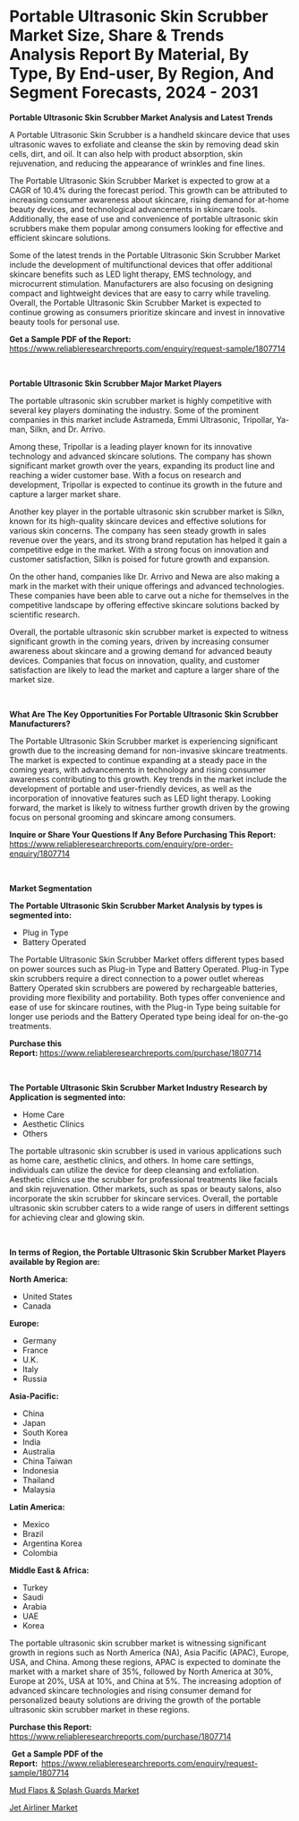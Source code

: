 <p><h1>Portable Ultrasonic Skin Scrubber Market Size, Share & Trends Analysis Report By Material, By Type, By End-user, By Region, And Segment Forecasts, 2024 - 2031</h1></p><p><strong>Portable Ultrasonic Skin Scrubber Market Analysis and Latest Trends</strong></p>
<p><p>A Portable Ultrasonic Skin Scrubber is a handheld skincare device that uses ultrasonic waves to exfoliate and cleanse the skin by removing dead skin cells, dirt, and oil. It can also help with product absorption, skin rejuvenation, and reducing the appearance of wrinkles and fine lines.</p><p>The Portable Ultrasonic Skin Scrubber Market is expected to grow at a CAGR of 10.4% during the forecast period. This growth can be attributed to increasing consumer awareness about skincare, rising demand for at-home beauty devices, and technological advancements in skincare tools. Additionally, the ease of use and convenience of portable ultrasonic skin scrubbers make them popular among consumers looking for effective and efficient skincare solutions.</p><p>Some of the latest trends in the Portable Ultrasonic Skin Scrubber Market include the development of multifunctional devices that offer additional skincare benefits such as LED light therapy, EMS technology, and microcurrent stimulation. Manufacturers are also focusing on designing compact and lightweight devices that are easy to carry while traveling. Overall, the Portable Ultrasonic Skin Scrubber Market is expected to continue growing as consumers prioritize skincare and invest in innovative beauty tools for personal use.</p></p>
<p><strong>Get a Sample PDF of the Report:&nbsp;</strong> <a href="https://www.reliableresearchreports.com/enquiry/request-sample/1807714">https://www.reliableresearchreports.com/enquiry/request-sample/1807714</a></p>
<p>&nbsp;</p>
<p><strong>Portable Ultrasonic Skin Scrubber Major Market Players</strong></p>
<p><p>The portable ultrasonic skin scrubber market is highly competitive with several key players dominating the industry. Some of the prominent companies in this market include Astrameda, Emmi Ultrasonic, Tripollar, Ya-man, Silkn, and Dr. Arrivo.</p><p>Among these, Tripollar is a leading player known for its innovative technology and advanced skincare solutions. The company has shown significant market growth over the years, expanding its product line and reaching a wider customer base. With a focus on research and development, Tripollar is expected to continue its growth in the future and capture a larger market share.</p><p>Another key player in the portable ultrasonic skin scrubber market is Silkn, known for its high-quality skincare devices and effective solutions for various skin concerns. The company has seen steady growth in sales revenue over the years, and its strong brand reputation has helped it gain a competitive edge in the market. With a strong focus on innovation and customer satisfaction, Silkn is poised for future growth and expansion.</p><p>On the other hand, companies like Dr. Arrivo and Newa are also making a mark in the market with their unique offerings and advanced technologies. These companies have been able to carve out a niche for themselves in the competitive landscape by offering effective skincare solutions backed by scientific research.</p><p>Overall, the portable ultrasonic skin scrubber market is expected to witness significant growth in the coming years, driven by increasing consumer awareness about skincare and a growing demand for advanced beauty devices. Companies that focus on innovation, quality, and customer satisfaction are likely to lead the market and capture a larger share of the market size.</p></p>
<p>&nbsp;</p>
<p><strong>What Are The Key Opportunities For Portable Ultrasonic Skin Scrubber Manufacturers?</strong></p>
<p><p>The Portable Ultrasonic Skin Scrubber market is experiencing significant growth due to the increasing demand for non-invasive skincare treatments. The market is expected to continue expanding at a steady pace in the coming years, with advancements in technology and rising consumer awareness contributing to this growth. Key trends in the market include the development of portable and user-friendly devices, as well as the incorporation of innovative features such as LED light therapy. Looking forward, the market is likely to witness further growth driven by the growing focus on personal grooming and skincare among consumers.</p></p>
<p><strong>Inquire or Share Your Questions If Any Before Purchasing This Report:</strong> <a href="https://www.reliableresearchreports.com/enquiry/pre-order-enquiry/1807714">https://www.reliableresearchreports.com/enquiry/pre-order-enquiry/1807714</a></p>
<p>&nbsp;</p>
<p><strong>Market Segmentation</strong></p>
<p><strong>The Portable Ultrasonic Skin Scrubber Market Analysis by types is segmented into:</strong></p>
<p><ul><li>Plug in Type</li><li>Battery Operated</li></ul></p>
<p><p>The Portable Ultrasonic Skin Scrubber Market offers different types based on power sources such as Plug-in Type and Battery Operated. Plug-in Type skin scrubbers require a direct connection to a power outlet whereas Battery Operated skin scrubbers are powered by rechargeable batteries, providing more flexibility and portability. Both types offer convenience and ease of use for skincare routines, with the Plug-in Type being suitable for longer use periods and the Battery Operated type being ideal for on-the-go treatments.</p></p>
<p><strong>Purchase this Report:&nbsp;</strong><a href="https://www.reliableresearchreports.com/purchase/1807714">https://www.reliableresearchreports.com/purchase/1807714</a></p>
<p>&nbsp;</p>
<p><strong>The Portable Ultrasonic Skin Scrubber Market Industry Research by Application is segmented into:</strong></p>
<p><ul><li>Home Care</li><li>Aesthetic Clinics</li><li>Others</li></ul></p>
<p><p>The portable ultrasonic skin scrubber is used in various applications such as home care, aesthetic clinics, and others. In home care settings, individuals can utilize the device for deep cleansing and exfoliation. Aesthetic clinics use the scrubber for professional treatments like facials and skin rejuvenation. Other markets, such as spas or beauty salons, also incorporate the skin scrubber for skincare services. Overall, the portable ultrasonic skin scrubber caters to a wide range of users in different settings for achieving clear and glowing skin.</p></p>
<p>&nbsp;</p>
<p><strong>In terms of Region, the Portable Ultrasonic Skin Scrubber Market Players available by Region are:</strong></p>
<p>
    <p> <strong> North America: </strong>
        <ul>
            <li>United States</li>
            <li>Canada</li>
        </ul>
        </p> 
    <p> <strong> Europe: </strong>
        <ul>
            <li>Germany</li>
            <li>France</li>
            <li>U.K.</li>
            <li>Italy</li>
            <li>Russia</li>
        </ul>
        </p> 
    <p> <strong> Asia-Pacific: </strong>
        <ul>
            <li>China</li>
            <li>Japan</li>
            <li>South Korea</li>
            <li>India</li>
            <li>Australia</li>
            <li>China Taiwan</li>
            <li>Indonesia</li>
            <li>Thailand</li>
            <li>Malaysia</li>
        </ul>
        </p> 
    <p> <strong> Latin America: </strong>
        <ul>
            <li>Mexico</li>
            <li>Brazil</li>
            <li>Argentina Korea</li>
            <li>Colombia</li>
        </ul>
        </p> 
    <p> <strong> Middle East & Africa: </strong>
        <ul>
            <li>Turkey</li>
            <li>Saudi</li>
            <li>Arabia</li>
            <li>UAE</li>
            <li>Korea</li>
        </ul>
    </p>
    </p>
<p><p>The portable ultrasonic skin scrubber market is witnessing significant growth in regions such as North America (NA), Asia Pacific (APAC), Europe, USA, and China. Among these regions, APAC is expected to dominate the market with a market share of 35%, followed by North America at 30%, Europe at 20%, USA at 10%, and China at 5%. The increasing adoption of advanced skincare technologies and rising consumer demand for personalized beauty solutions are driving the growth of the portable ultrasonic skin scrubber market in these regions.</p></p>
<p><strong>Purchase this Report: </strong><a href="https://www.reliableresearchreports.com/purchase/1807714">https://www.reliableresearchreports.com/purchase/1807714</a></p>
<p>&nbsp;<strong>Get a Sample PDF of the Report:&nbsp;&nbsp;</strong><a href="https://www.reliableresearchreports.com/enquiry/request-sample/1807714">https://www.reliableresearchreports.com/enquiry/request-sample/1807714</a></p>
<p><strong></strong></p>
<p><p><a href="https://circular-yam-9b9.notion.site/Mud-Flaps-Splash-Guards-Market-A-Comprehensive-Report-of-its-Market-Share-Growth-Trends-2024--0165c64de93349a5bd53f0dd844364ef">Mud Flaps & Splash Guards Market</a></p><p><a href="https://cedar-agate-3da.notion.site/Jet-Airliner-Market-Share-Market-New-Trends-Analysis-Report-By-Type-By-Application-By-End-use-B-2fdf132171334d0283b823beb52b238b">Jet Airliner Market</a></p></p>